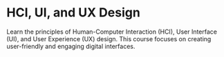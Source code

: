 # HCI, UI, and UX Design

Learn the principles of Human-Computer Interaction (HCI), User Interface (UI), and User Experience (UX) design. This course focuses on creating user-friendly and engaging digital interfaces.
